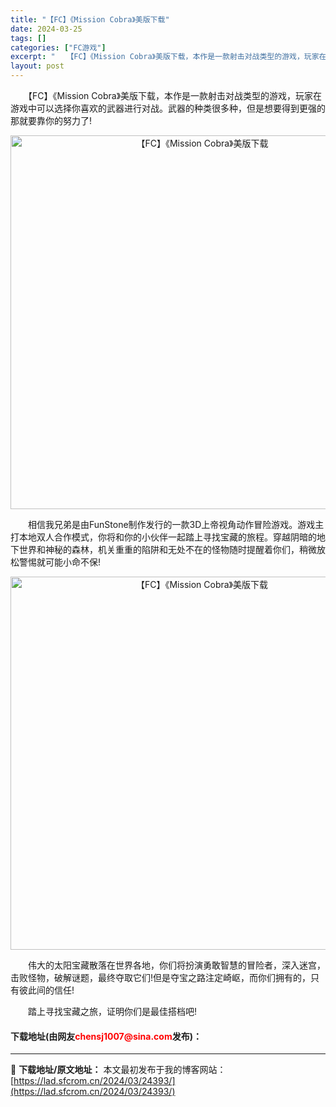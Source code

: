```yaml
---
title: "【FC】《Mission Cobra》美版下载"
date: 2024-03-25
tags: []
categories: ["FC游戏"]
excerpt: "　　【FC】《Mission Cobra》美版下载，本作是一款射击对战类型的游戏，玩家在游戏中可以选择你喜欢的武器进行对战。武器的种类很多种，但是想要得到更强的那就要靠你的努力了! 　　相信我兄弟是由FunStone制作发行的一款3D上帝视角动作冒险游戏。游戏主打本地双人合作模式，你将和你的小伙伴一&hellip;"
layout: post
---
```


 <p>　　【FC】《Mission Cobra》美版下载，本作是一款射击对战类型的游戏，玩家在游戏中可以选择你喜欢的武器进行对战。武器的种类很多种，但是想要得到更强的那就要靠你的努力了!</p> <p align="center"><img align="" border="0" src="https://lad.sfcrom.cn/wp-content/uploads/2024/03/20240325_660196bab1d1e.png" width="598" alt="【FC】《Mission Cobra》美版下载" /></p> <p>　　相信我兄弟是由FunStone制作发行的一款3D上帝视角动作冒险游戏。游戏主打本地双人合作模式，你将和你的小伙伴一起踏上寻找宝藏的旅程。穿越阴暗的地下世界和神秘的森林，机关重重的陷阱和无处不在的怪物随时提醒着你们，稍微放松警惕就可能小命不保!</p> <p align="center"><img align="" border="0" src="https://lad.sfcrom.cn/wp-content/uploads/2024/03/20240325_660196bc29c55.png" width="597" alt="【FC】《Mission Cobra》美版下载" /></p> <p>　　伟大的太阳宝藏散落在世界各地，你们将扮演勇敢智慧的冒险者，深入迷宫，击败怪物，破解谜题，最终夺取它们!但是夺宝之路注定崎岖，而你们拥有的，只有彼此间的信任!</p> <p>　　踏上寻找宝藏之旅，证明你们是最佳搭档吧!</p> <p><h4>下载地址(由网友<font color="red">chensj1007@sina.com</font>发布)：</h4></p> 

---
📖 **下载地址/原文地址：** 本文最初发布于我的博客网站：[https://lad.sfcrom.cn/2024/03/24393/](https://lad.sfcrom.cn/2024/03/24393/)
